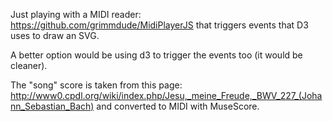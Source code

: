 Just playing with a MIDI reader: https://github.com/grimmdude/MidiPlayerJS that triggers events that D3 uses to draw an SVG.

A better option would be using d3 to trigger the events too (it would be cleaner).

The "song" score is taken from this page: http://www0.cpdl.org/wiki/index.php/Jesu,_meine_Freude,_BWV_227_(Johann_Sebastian_Bach) and converted to MIDI with MuseScore.